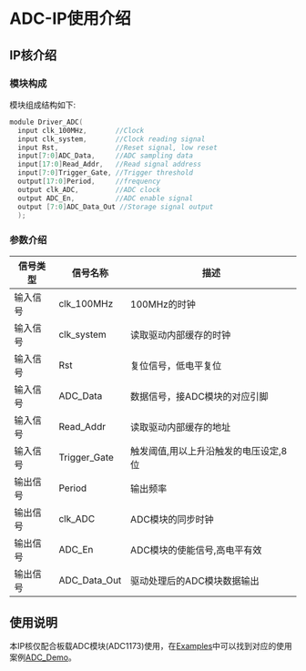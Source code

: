 # ADC-IP使用介绍

## IP核介绍

### 模块构成

  模块组成结构如下:
```c
module Driver_ADC(   
  input clk_100MHz,       //Clock   
  input clk_system,       //Clock reading signal   
  input Rst,              //Reset signal, low reset   
  input[7:0]ADC_Data,     //ADC sampling data   
  input[17:0]Read_Addr,   //Read signal address   
  input[7:0]Trigger_Gate, //Trigger threshold   
  output[17:0]Period,     //frequency   
  output clk_ADC,         //ADC clock   
  output ADC_En,          //ADC enable signal   
  output [7:0]ADC_Data_Out //Storage signal output   
  );
```
### 参数介绍
  
| **信号类型**    | **信号名称**    | **描述** |
| ----------- | ----------- | -------- |
| 输入信号 | clk_100MHz  | 100MHz的时钟             |
| 输入信号 | clk_system | 读取驱动内部缓存的时钟     |
| 输入信号 | Rst        | 复位信号，低电平复位       |
| 输入信号 | ADC_Data   | 数据信号，接ADC模块的对应引脚   |
| 输入信号 | Read_Addr  | 读取驱动内部缓存的地址   |
| 输入信号 | Trigger_Gate | 触发阈值,用以上升沿触发的电压设定,8位   |
| 输出信号 | Period     | 输出频率   |
| 输出信号 | clk_ADC    | ADC模块的同步时钟   |
| 输出信号 | ADC_En     | ADC模块的使能信号,高电平有效   |
| 输出信号 | ADC_Data_Out  | 驱动处理后的ADC模块数据输出   |

## 使用说明

本IP核仅配合板载ADC模块(ADC1173)使用，在[Examples](/Examples)中可以找到对应的使用案例[ADC_Demo](/Examples/FPGA/4.Module-Interface/ADC-Interface)。

